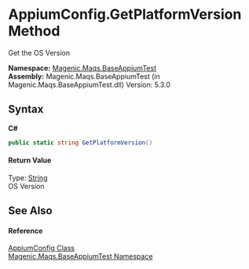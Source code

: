 # AppiumConfig.GetPlatformVersion Method 
 

Get the OS Version

**Namespace:**&nbsp;<a href="MAQS_5/Appium_AUTOGENERATED/Magenic-Maqs-BaseAppiumTest_Namespace">Magenic.Maqs.BaseAppiumTest</a><br />**Assembly:**&nbsp;Magenic.Maqs.BaseAppiumTest (in Magenic.Maqs.BaseAppiumTest.dll) Version: 5.3.0

## Syntax

**C#**<br />
``` C#
public static string GetPlatformVersion()
```


#### Return Value
Type: <a href="http://msdn2.microsoft.com/en-us/library/s1wwdcbf" target="_blank">String</a><br />OS Version

## See Also


#### Reference
<a href="MAQS_5/Appium_AUTOGENERATED/AppiumConfig_Class">AppiumConfig Class</a><br /><a href="MAQS_5/Appium_AUTOGENERATED/Magenic-Maqs-BaseAppiumTest_Namespace">Magenic.Maqs.BaseAppiumTest Namespace</a><br />